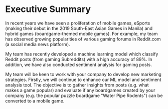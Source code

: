 # Executive Summary

In recent years we have seen a proliferation of mobile games, eSports (making their debut in the 2019 South-East Asian Games in Manila) and hybrid  games (boardgame-themed mobile games). For example, my team has observed growing popularities of various gaming forums in Reddit.com (a social media news platform).

My team has recently developed a machine learning model which classify Reddit posts (from gaming Subreddits) with a high accuracy of 89%. In addition, we have also conducted sentiment analysis for gaming posts.

My team will be keen to work with your company to develop new marketing strategies. Firstly, we will continue to enhance our ML model and sentiment analysis tool. The objective is to gather insights from posts (e.g. what makes a game popular) and evaluate if any boardgames created by your company (e.g. the popular puzzle boardgame "Water Pipe Rodents") can be converted to a mobile game.


